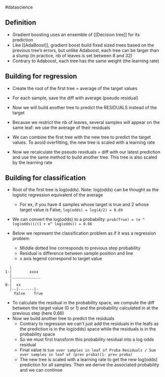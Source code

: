 #datascience

## Definition

- Gradient boosting uses an ensemble of [[Decision tree]] for its prediction
- Like [[AdaBoost]], gradient boost build fixed sized trees based on the previous tree’s errors, but unlike Adaboost, each tree can be larger than a stump (in practice, nb of leaves is set between 8 and 32)
- Contrary to Adaboost, each tree has the same weight (the learning rate)

## Building for regression

- Create the root of the first tree = average of the target values
- For each sample, save the diff with average (pseudo residual)
- Now we will build another tree to predict the RESIDUALS instead of the target
- Because we restrict the nb of leaves, several samples will appear on the same leaf: we use the average of their residuals
- We can combine the first tree with the new tree to predict the target values. To avoid overfitting, the new tree is scaled with a learning rate

- Now we recalculate the pseudo residuals = diff with our latest prediction and use the same method to build another tree. This tree is also scaled by the learning rate

## Building for classification

- Root of the first tree is log(odds). Note: log(odds) can be thought as the logistic regression equivalent of the average
  - For ex, if you have 4 samples whose target is true and 2 whose target value is False, `log(odds) = log(4/2) = 0.69`
- We can convert the log(odds) to a probability: `prob(True) = (e ^ log(odds))/(1 + e^ log(odds)) = 0.66`

- Below we represent the classification problem as if it was a regression problem
  - Middle dotted line corresponds to previous step probability
  - Residual is difference between sample position and line
  - x axis legend correspond to target value

```text
  |
1-|        xxxx
  |_____________
  |
0-|  xx
  |--|-------|-
 	False    True
```

- To calculate the residual in the probability space, we compute the diff between the target value (0 or 1) and the probability calculated in at the previous step (here 0.66)
- Now we build another tree to predict the residuals
  - Contrary to regression we can't just add the residuals in the leafs as the prediction is in the log(odds) space while the residuals is in the probability space
  - So we must first transform this probability residual into a log odds residual
  - Final value is `Sum over samples in leaf of Proba Residuals / Sum over samples in leaf of (prev proba)(1- prev proba)`
  - The new tree is scaled with a learning rate to get the new log(odds) prediction for all samples. Then we derive the associated probability and we can continue
